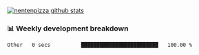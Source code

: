 [![nentenpizza github stats](https://github-readme-stats.vercel.app/api?username=nentenpizza&count_private=true)](https://github.com/anuraghazra/github-readme-stats)

### 📊 Weekly development breakdown
<!--START_SECTION:waka-->

```text
Other   0 secs          █████████████████████████   100.00 %
```

<!--END_SECTION:waka-->

